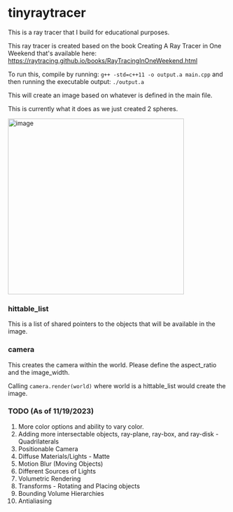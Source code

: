 # tinyraytracer
This is a ray tracer that I build for educational purposes. 

This ray tracer is created based on the book Creating A Ray Tracer in One Weekend that's available here: 
https://raytracing.github.io/books/RayTracingInOneWeekend.html

To run this, 
compile by running: `g++ -std=c++11 -o output.a main.cpp`
and then running the executable output: `./output.a`

This will create an image based on whatever is defined in the main file. 

This is currently what it does as we just created 2 spheres. 

<img width="402" alt="image" src="https://github.com/ysoo/tinyraytracer/assets/17395031/b1e6ad6b-7aa1-48d7-aacf-93c928624b10">


### hittable_list
This is a list of shared pointers to the objects that will be available in the image. 

### camera
This creates the camera within the world. 
Please define the aspect_ratio and the image_width.

Calling `camera.render(world)` where world is a hittable_list would create the image. 


### TODO (As of 11/19/2023)
1. More color options and ability to vary color.
2. Adding more intersectable objects, ray-plane, ray-box, and ray-disk - Quadrilaterals
3. Positionable Camera
4. Diffuse Materials/Lights - Matte
5. Motion Blur (Moving Objects) 
6. Different Sources of Lights
7. Volumetric Rendering
8. Transforms - Rotating and Placing objects
9. Bounding Volume Hierarchies
10. Antialiasing
